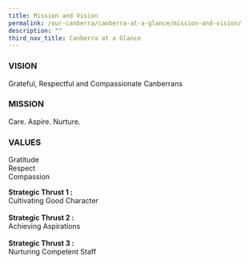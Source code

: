 ```yaml
---
title: Mission and Vision
permalink: /our-canberra/canberra-at-a-glance/mission-and-vision/
description: ""
third_nav_title: Canberra at a Glance
---
```


<h3><strong>VISION</strong></h3><p>Grateful, Respectful and Compassionate Canberrans</p>
<h3><strong>MISSION</strong></h3><p>Care. Aspire. Nurture.</p>
<h3><strong>VALUES</strong></h3><p>Gratitude<br />Respect<br />Compassion</p>
<p><strong>Strategic Thrust 1 :<br /></strong>Cultivating Good Character<br /><br /><strong>Strategic Thrust 2 :<br /></strong>Achieving Aspirations<br /><br /><strong>Strategic Thrust 3 :<br /></strong>Nurturing Competent Staff</p>
